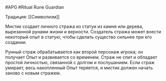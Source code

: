 #APG #Ritual
Rune Guardian

Традиция: [[Символизм]] 

Мистик создает личного стража из статуи из камня или дерева, вырезанной рунами жизни и верности. Создатель стража может внести некоторый опыт в статую, чтобы сделать существо сильнее при его создании. 

Рунный страж обрабатывается как второй персонаж игрока; он получает Опыт и развивается со временем. Страж не спит и обладает простой личностью, связанной с долгом и послушанием. Если страж умирает, весь накопленный Опыт теряется, и мистик должен начать заново с новым стражем. 